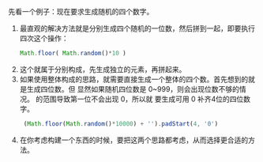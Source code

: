 先看一个例子：现在要求生成随机的四个数字。  
1. 最直观的解决方法就是分别生成四个随机的一位数，然后拼到一起，即要执行四次这个操作：
    ```js
    Math.floor( Math.random()*10 )
    ```
2. 这个就属于分别构成，先生成独立的元素，再拼起来。
3. 如果使用整体构成的思路，就需要直接生成一个整体的四个数。首先想到的就是生成四位数。但
显然如果随机四位数是 0~999，则会出现位数不够的情况。 的范围导致第一位不会出现 0，所以就
要生成可用 0 补齐4位的四位数字。
    ```js
     (Math.floor(Math.random()*10000) + '').padStart(4, '0')
    ```
4. 在你考虑构建一个东西的时候，要把这两个思路都考虑，从而选择更合适的方法。  
